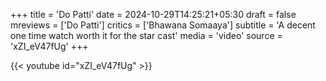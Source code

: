+++
title = 'Do Patti'
date = 2024-10-29T14:25:21+05:30
draft = false
mreviews = ['Do Patti']
critics = ['Bhawana Somaaya']
subtitle = 'A decent one time watch worth it for the star cast'
media = 'video'
source = 'xZI_eV47fUg'
+++

{{< youtube id="xZI_eV47fUg" >}}
